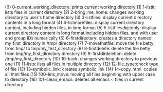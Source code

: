 (0) 0-current_working_directory: prints current working directory
(1) 1-listit: lists files in current directory
(2) 2-bring_me_home: changes working directory to user's home directory
(3) 3-listfiles: display current directory contents in a long format
(4) 4-listmorefiles: display current directory content, including hidden files, in long format
(5) 5-listfilesdigitonly: display current directory content in long format,including hidden files, and with user and group IDs numerically
(6) 6-firstdirectory: creates a directory named my_first_directory in /tmp/ directory
(7) 7-movethatfile: move the file betty from tmp/ to tmp/my_first_directory
(8) 8-firstdelete: delete the file betty from tmp/my_first_directory directory
(9) 9-firstdirdeletion: delete /tmp/my_first_directory
(10) 10-back: changes working directory to previous one
(11) 11-lists: lists all files in multiple directory
(12) 12-file_type:check type of file
(13) 13-symbolic_link: creates symbolic link
(14) 14-copy_html: copies all html files
(15) 100-lets_move: moving all files beginning with upper case to directory
(16) 101-clean_emacs: deletes all emacs ~ files in current directory
